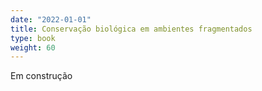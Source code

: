 ```yaml
---
date: "2022-01-01"
title: Conservação biológica em ambientes fragmentados
type: book
weight: 60
---
```


Em construção

